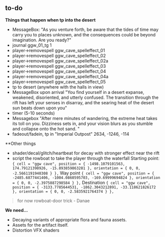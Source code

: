 ## to-do
**Things that happen when tp into the desert**
- MessageBox: "As you venture forth, be aware that the tides of time may carry you to places unknown, and the consequences could be beyond imagination. Are you ready?"
- journal ggw_01_tg 1
- player->removespell ggw_cave_spelleffect_01
- player->removespell ggw_cave_spelleffect_02
- player->removespell ggw_cave_spelleffect_02a
- player->removespell ggw_cave_spelleffect_03
- player->removespell ggw_cave_spelleffect_04
- player->removespell ggw_cave_spelleffect_04a
- player->removespell ggw_cave_spelleffect_05
- tp to desert (anywhere with the halls in view)
- MessageBox upon arrival "You find yourself in a desert expanse, weakened, disoriented, and utterly confused. The transition through the rift has left your senses in disarray, and the searing heat of the desert sun beats down upon you"
- timer (5-10 seconds)
- Messagebox "After mere minutes of wandering, the extreme heat takes its toll on you. Dizziness sets in, and your vision blurs as you stumble and collapse onto the hot sand. "
- fadeout/fadein, tp in "Imperial Outpost" 2634, -1246, -114

**Other things	
- shader/decal/glitch/heartbeat for decay with stronger effect near the rift
- script the rowboat to take the player through the waterfall
Starting point:
`{ cell = "ggw cave", position = { -1498.1079101563, 174.79121398926, -15.893859863281 }, orientation = { 0, 0, -2.5661191940308 } },`
Way point
`{ cell = "ggw cave", position = { -2485.6877441406, -1004.0860595703, -169.69999694824 }, orientation = { 0, 0, -2.3975887298584 } },`
Destination
`{ cell = "ggw cave", position = { -3133.7785644531, -1862.3043212891, -33.118621826172 }, orientation = { 0, 0, -2.5835921764374 } },`
> for now rowboat-door trick - Danae

**We need...**
- Decaying variants of appropriate flora and fauna assets.
- Assets for the artifact itself.
- Distortion VFX shaders